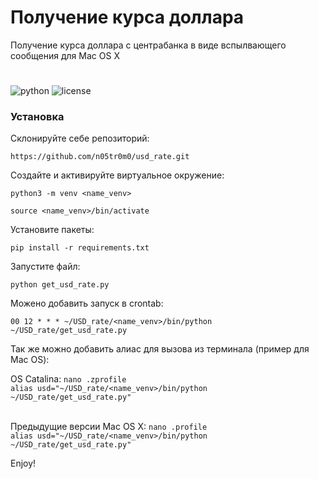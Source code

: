 # Получение курса доллара

Получение курса доллара с центрабанка в виде вспылвающего сообщения для Mac OS X

#

![python](https://img.shields.io/badge/python-3.6%2B-blue) ![license](https://img.shields.io/badge/license-MIT-yellow)

### Установка

Склонируйте себе репозиторий: 

`https://github.com/n05tr0m0/usd_rate.git`

Создайте и активируйте виртуальное окружение:

`python3 -m venv <name_venv>`

`source <name_venv>/bin/activate`

Установите пакеты:

`pip install -r requirements.txt`

Запустите файл:

`python get_usd_rate.py`

Можено добавить запуск в crontab:

`00 12 * * * ~/USD_rate/<name_venv>/bin/python  ~/USD_rate/get_usd_rate.py`


Так же можно добавить алиас для вызова из терминала (пример для Mac OS):

OS Catalina: `nano .zprofile` <br>
`alias usd="~/USD_rate/<name_venv>/bin/python  ~/USD_rate/get_usd_rate.py"` 

<br>Предыдущие версии Mac OS X:
`nano .profile` <br>
`alias usd="~/USD_rate/<name_venv>/bin/python  ~/USD_rate/get_usd_rate.py"`


Enjoy!

